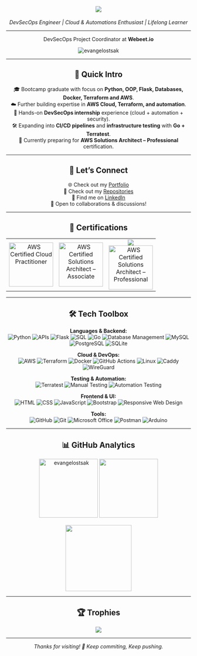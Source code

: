 <h1 align="center">
      <img src="https://readme-typing-svg.herokuapp.com?font=Bitcount+Grid+Double&size=30&duration=4000&pause=500&color=FFFFFF&center=true&vCenter=true&width=550ß&height=70&lines=👋+Hey,+I'm+Evangelos+.+.+.;Welcome+to+my+Github+Profile" />
</h1>
<p align="center">
  <em>DevSecOps Engineer | Cloud & Automations Enthusiast | Lifelong Learner</em>
</p>

---
<p align="center">
      DevSecOps Project Coordinator at <b>Webeet.io</b>
      </p>
<p align="center">
<img src="https://komarev.com/ghpvc/?username=evangelostsak&label=Profile%20views&color=0e75b6&style=flat" alt="evangelostsak" />
</p>

---

<div align="center">
      
## 🚀 Quick Intro


🎓 Bootcamp graduate with focus on **Python, OOP, Flask, Databases, Docker, Terraform and AWS**.  
☁️ Further building expertise in **AWS Cloud, Terraform, and automation**.  
🔐 Hands-on **DevSecOps internship** experience (cloud + automation + security).  
🛠️ Expanding into **CI/CD pipelines** and **infrastructure testing** with **Go + Terratest**.  
🎯 Currently preparing for **AWS Solutions Architect – Professional** certification.  

</div>

---

<div align="center">
      
## 🙌 Let’s Connect


🌐 Check out my [Portfolio](https://portfolio-template-cyan-mu.vercel.app)      
📌 Check out my [Repositories](https://github.com/evangelostsak?tab=repositories)  
💼 Find me on [LinkedIn](www.linkedin.com/in/evangelos-tsakoudis)  
📩 Open to collaborations & discussions!  

</div>

---

<div align="center">
      
## 🏅 Certifications

<table>
  <tr>
    <td align="center">
      <a href="https://www.credly.com/badges/41e54873-b4ee-42b7-8a92-a00ae3ca1bff/public_url" target="_blank">
        <img src="https://images.credly.com/size/220x220/images/00634f82-b07f-4bbd-a6bb-53de397fc3a6/image.png" alt="AWS Certified Cloud Practitioner" height="120"/>
      </a>
    </td>
    <td align="center">
      <a href="https://www.credly.com/badges/fd81dc9b-56cd-4232-9f91-1f2c7bad3de6/public_url" target="_blank">
        <img src="https://images.credly.com/size/220x220/images/0e284c3f-5164-4b21-8660-0d84737941bc/image.png" alt="AWS Certified Solutions Architect – Associate" height="120"/>
      </a>
    </td>
    <td align="center">
      <div align="center">
      <img src="https://readme-typing-svg.herokuapp.com?font=Bitcount+Grid+Double&size=15&duration=3000&pause=100&color=FFFFFF&center=true&vCenter=true&width=250&height=50&lines=Next+Milestone+.+.+." />
      </div>
      <div align="center">
      <a href="https://www.credly.com/org/amazon-web-services/badge/aws-certified-solutions-architect-professional" target="_blank">
        <img src="https://images.credly.com/size/680x680/images/2d84e428-9078-49b6-a804-13c15383d0de/image.png" alt="AWS Certified Solutions Architect – Professional" height="120"/>
      </a>
      </div>
    </td>
  </tr>
</table>

</div>

---

<div align="center">
      
## 🛠️ Tech Toolbox
**Languages & Backend:**  
![Python](https://img.shields.io/badge/-Python-3776AB?style=flat&logo=python&logoColor=white)
![APIs](https://img.shields.io/badge/-APIs-00457C?style=flat&logo=api&logoColor=white)
![Flask](https://img.shields.io/badge/-Flask-000000?style=flat&logo=flask&logoColor=white) 
![SQL](https://img.shields.io/badge/-SQL-CC2927?style=flat&logo=microsoft-sql-server&logoColor=white) 
![Go](https://img.shields.io/badge/-Go-00ADD8?style=flat&logo=go&logoColor=white) 
![Database Management](https://img.shields.io/badge/-DBMS-003B57?style=flat&logo=databricks&logoColor=white)
![MySQL](https://img.shields.io/badge/-MySQL-4479A1?style=flat&logo=mysql&logoColor=white)
![PostgreSQL](https://img.shields.io/badge/-PostgreSQL-4169E1?style=flat&logo=postgresql&logoColor=white)
![SQLite](https://img.shields.io/badge/-SQLite-003B57?style=flat&logo=sqlite&logoColor=white)

**Cloud & DevOps:**  
![AWS](https://img.shields.io/badge/-AWS-FF9900?style=flat&logo=amazonaws&logoColor=white) 
![Terraform](https://img.shields.io/badge/-Terraform-7B42BC?style=flat&logo=terraform&logoColor=white) 
![Docker](https://img.shields.io/badge/-Docker-2496ED?style=flat&logo=docker&logoColor=white) 
![GitHub Actions](https://img.shields.io/badge/-GitHub%20Actions-2088FF?style=flat&logo=github-actions&logoColor=white) 
![Linux](https://img.shields.io/badge/-Linux-FCC624?style=flat&logo=linux&logoColor=black)
![Caddy](https://img.shields.io/badge/Caddy-1F88C0?style=flat&logo=caddy&logoColor=white)
![WireGuard](https://img.shields.io/badge/WireGuard-88171A?style=flat&logo=wireguard&logoColor=white)

**Testing & Automation:**  
![Terratest](https://img.shields.io/badge/-Terratest-00ADD8?style=flat&logo=go&logoColor=white) 
![Manual Testing](https://img.shields.io/badge/-Manual%20Testing-007396?style=flat&logo=checkmarx&logoColor=white) 
![Automation Testing](https://img.shields.io/badge/-Automation%20Testing-6DB33F?style=flat&logo=checkmarx&logoColor=white) 

**Frontend & UI:**  
![HTML](https://img.shields.io/badge/-HTML-E34F26?style=flat&logo=html5&logoColor=white) 
![CSS](https://img.shields.io/badge/-CSS-1572B6?style=flat&logo=css3&logoColor=white) 
![JavaScript](https://img.shields.io/badge/-JavaScript-F7DF1E?style=flat&logo=javascript&logoColor=white) 
![Bootstrap](https://img.shields.io/badge/-Bootstrap-563D7C?style=flat&logo=bootstrap&logoColor=white) 
![Responsive Web Design](https://img.shields.io/badge/-Responsive%20Web%20Design-1572B6?style=flat&logo=css3&logoColor=white)

**Tools:**  
![GitHub](https://img.shields.io/badge/-GitHub-181717?style=flat&logo=github&logoColor=white)
![Git](https://img.shields.io/badge/-Git-F05032?style=flat&logo=git&logoColor=white)
![Microsoft Office](https://img.shields.io/badge/-Microsoft%20Office-D83B01?style=flat&logo=microsoft-office&logoColor=white)
![Postman](https://img.shields.io/badge/-Postman-FF6C37?style=flat&logo=postman&logoColor=white)
![Arduino](https://img.shields.io/badge/-Arduino-00979D?style=flat&logo=arduino&logoColor=white)

</div>

---

<div align="center">
      
## 📊 GitHub Analytics

<img src="https://github-readme-stats-kappa-ashy-93.vercel.app/api/top-langs?username=evangelostsak&show_icons=true&locale=en&layout=compact&theme=radical" alt="evangelostsak" height="160" />    

<img src="https://github-readme-stats-kappa-ashy-93.vercel.app/api?username=evangelostsak&show_icons=true&theme=radical" height="160" />

<br>
<br>

<img src="https://github-readme-streak-stats-pi-olive.vercel.app?user=evangelostsak&theme=radical&hide_border=false]" height="180px"/>

</div>

---

<div align="center">
      
## 🏆 Trophies

  <img src="https://github-profile-trophy.screw-hand.vercel.app/?username=evangelostsak&theme=radical&column=-1&rank=SSS,SS,S,AAA,AA,A,B,C&no-frame=false&no-bg=true&margin-w=6&count_private=true&include_all_commits=true"/>
</div>

---

<div align="center">
<p>  
      
  <em>Thanks for visiting! 🚀 Keep commiting, Keep pushing.</em> 
  
</p>
</div>
